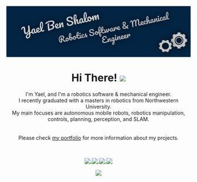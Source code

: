 <p align="center">
  <a href="https://yaelbenshalom.github.io/" target="_blank">
    <img align="center" src="https://github.com/YaelBenShalom/YaelBenShalom/blob/master/readme_header.png">
  </a>
</p>

<h1 align="center">Hi There!
  <img align="center" src="https://raw.githubusercontent.com/MartinHeinz/MartinHeinz/master/wave.gif" width="30px">
</h1>

<p align="center">
  I'm Yael, and I'm a robotics software & mechanical engineer.<br>
  I recently graduated with a masters in robotics from Northwestern University.<br>
  My main focuses are autonomous mobile robots, robotics manipulation, controls, planning, perception, and SLAM.
  <br><br><br>
  Please check <a href="https://yaelbenshalom.github.io/" target="_blank">my portfolio</a> for more information about my projects.
</p>

<br>

<p align="center">
  <a href="https://yaelbenshalom.github.io/" target="_blank">
    <img align="center" src="https://img.shields.io/badge/Website-green?style=flat-square&logo=Webflow&logoColor=white&link=https://yaelbenshalom.github.io/">
  </a>
  <a href="mailto:yael.bshalom@gmail.com" target="_blank">
    <img align="center" src="https://img.shields.io/badge/-Gmail-c14438?style=flat-square&logo=Gmail&logoColor=white&link=mailto:yael.bshalom@gmail.com">
  </a>
<a href="https://www.linkedin.com/in/yael-benshalom/" target="_blank">
    <img align="center" src="https://img.shields.io/badge/-LinkedIn-blue?style=flat-square&logo=Linkedin&logoColor=white&link=https://www.linkedin.com/in/yael-benshalom/">
  </a>
  <a href="https://github.com/YaelBenShalom" target="_blank">
    <img align="center" src="https://img.shields.io/badge/-Github-000?style=flat-square&logo=Github&logoColor=white&link=https://github.com/YaelBenShalom">
  </a>
</p>

<p align="center">
  <img align="center" src="https://github-readme-stats.vercel.app/api?username=YaelBenShalom&count_private=true&show_icons=true&theme=github_dark">
</p>
